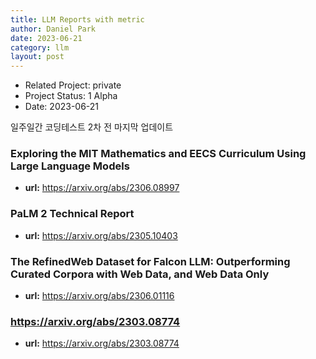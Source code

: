 ```yaml
---
title: LLM Reports with metric
author: Daniel Park
date: 2023-06-21
category: llm
layout: post
---
```


- Related Project: private 
- Project Status: 1 Alpha
- Date: 2023-06-21


일주일간 코딩테스트 2차 전 마지막 업데이트

### Exploring the MIT Mathematics and EECS Curriculum Using Large Language Models
- **url:** https://arxiv.org/abs/2306.08997


### PaLM 2 Technical Report
- **url:** https://arxiv.org/abs/2305.10403


### The RefinedWeb Dataset for Falcon LLM: Outperforming Curated Corpora with Web Data, and Web Data Only
- **url:** https://arxiv.org/abs/2306.01116


### https://arxiv.org/abs/2303.08774
- **url:** https://arxiv.org/abs/2303.08774
